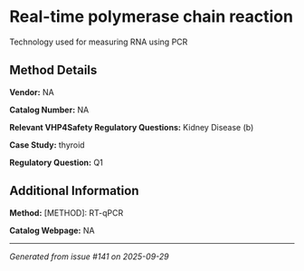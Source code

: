 # Real-time polymerase chain reaction

Technology used for measuring RNA using PCR

## Method Details

**Vendor:** NA

**Catalog Number:** NA

**Relevant VHP4Safety Regulatory Questions:** Kidney Disease (b)

**Case Study:** thyroid

**Regulatory Question:** Q1

## Additional Information

**Method:** [METHOD]: RT-qPCR

**Catalog Webpage:** NA

---

*Generated from issue #141 on 2025-09-29*
